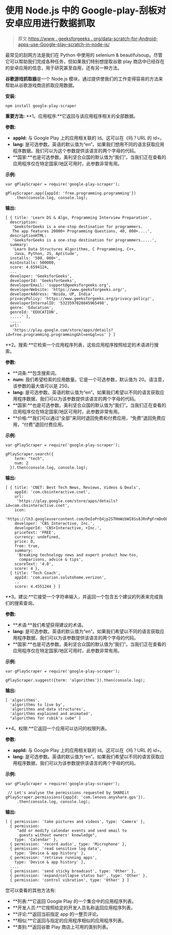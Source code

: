 # 使用 Node.js 中的 Google-play-刮板对安卓应用进行数据抓取

> 原文:[https://www . geeksforgeeks . org/data-scratch-for-Android-apps-use-Google-play-scratch-in-node-js/](https://www.geeksforgeeks.org/data-scraping-for-android-apps-using-google-play-scraper-in-node-js/)

最常见的刮网方法是我们在 Python 中使用的 selenium & beautifulsoup。尽管它可以帮助我们完成各种任务，但如果我们特别想提取谷歌 play 商店中已经存在的安卓应用的信息，用于研究甚至自用，还有另一种方法。

**谷歌游戏抓取器**是一个 Node.js 模块，通过提供使我们的工作变得容易的方法来帮助从谷歌游戏商店抓取应用数据。

**安装:**

```
npm install google-play-scraper
```

**重要方法:**
**1。应用程序:**它返回与该应用程序相关的全部数据。

**参数:**

*   **appId:** 与 Google Play 上的应用相关联的 Id。这可以在《吗？URL 的 id=。
*   **lang:** 是可选参数。英语的默认值为“en”。如果我们想用不同的语言获取应用程序数据。我们可以为这个参数提供该语言的两个字母的代码。
*   **国家:**也是可选参数。美利坚合众国的默认值为“我们”。当我们正在查看的应用程序仅在特定国家/地区可用时，此参数非常有用。

**示例:**

```
var gPlayScraper = require('google-play-scraper');

gPlayScraper.app({appId: 'free.programming.programming'})
    .then(console.log, console.log);
```

**输出:**

```
[ { title: 'Learn DS & Algo, Programming Interview Preparation',
  description:
   'GeeksforGeeks is a one-stop destination for programmers.
   The app features 20000+ Programming Questions, 40, 000+....',
  descriptionHTML:
   'GeeksforGeeks is a one-stop destination for programmers.....',
  summary:
   'Learn Data Structures Algorithms, C Programming, C++,
    Java, Python, JS, Aptitude',
  installs: '500, 000+',
  minInstalls: 500000,
  score: 4.6594124,
  ...
  developer: 'GeeksforGeeks',
  developerId: 'GeeksforGeeks',
  developerEmail: 'support@geeksforgeeks.org',
  developerWebsite: 'https://www.geeksforgeeks.org/',
  developerAddress: 'Noida, UP, India',
  privacyPolicy: 'https://www.geeksforgeeks.org/privacy-policy/',
  developerInternalID: '5323597028845965498',
  genre: 'Education',
  genreId: 'EDUCATION',
  .....' ],
  .....
  url:
   'https://play.google.com/store/apps/details?id=free.programming.programming&hl=en&gl=us' } ]

```

**2。搜索:**它检索一个应用程序列表，这些应用程序按照给定的术语进行搜索。

**参数:**

*   **词条:**包含搜索词。
*   **num:** 我们希望检索的应用数量。它是一个可选参数，默认值为 20。请注意，该参数的最大值可以是 250。
*   **lang:** 是可选参数。英语的默认值为“en”。如果我们希望以不同的语言获取应用程序数据，我们可以为该参数提供该语言的两个字母的代码。
*   **国家:**也是可选参数。美利坚合众国的默认值为“我们”。当我们正在查看的应用程序仅在特定国家/地区可用时，此参数非常有用。
*   **价格:**我们可以通过“全部”来同时退回免费和付费应用，“免费”退回免费应用，“付费”退回付费应用。

**示例:**

```
var gPlayScraper = require('google-play-scraper');

gPlayScraper.search({
    term: "tech",
    num: 2
  }).then(console.log, console.log);
```

**输出:**

```
[ { title: 'CNET: Best Tech News, Reviews, Videos & Deals',
    appId: 'com.cbsinteractive.cnet',
    url:
     'https://play.google.com/store/apps/details?id=com.cbsinteractive.cnet',
    icon:
     'https://lh3.googleusercontent.com/DeIoPrQ4jp2STHmWzbWI8Ss8JRnPgFrmDoOLje2PXcpA7CQN8hFxOvxXCSOOEGLUUQ',
    developer: 'CBS Interactive, Inc.',
    developerId: 'CBS+Interactive, +Inc.',
    priceText: 'FREE',
    currency: undefined,
    price: 0,
    free: true,
    summary:
     'Breaking technology news and expert product how-tos,
      comparisons, advice & tips',
    scoreText: '4.0',
    score: 4 },
  { title: 'Tech Coach',
    appId: 'com.asurion.solutohome.verizon',
    ..
    score: 4.4551244 } ]

```

**3。建议:**它接受一个字符串输入，并返回一个包含五个建议的列表来完成我们的搜索查询。

**参数:**

*   **术语:**我们希望获得建议的术语。
*   **lang:** 是可选参数。英语的默认值为“en”。如果我们希望以不同的语言获取应用程序数据，我们可以为该参数提供该语言的两个字母的代码。
*   **国家:**也是可选参数。美利坚合众国的默认值为“我们”。当我们正在查看的应用程序仅在特定国家/地区可用时，此参数非常有用。

**示例:**

```
var gPlayScraper = require('google-play-scraper');

gPlayScraper.suggest({term: 'algorithms'}).then(console.log);
```

**输出:**

```
[ 'algorithms',
  'algorithms to live by',
  'algorithms and data structures',
  'algorithms explained and animated',
  "algorithms for rubik's cube" ]

```

**4。权限:**它返回一个应用可以访问的权限列表。

**参数:**

*   **appId:** 与 Google Play 上的应用相关联的 Id。这可以在《吗？URL 的 id=。
*   **lang:** 是可选参数。英语的默认值为“en”。如果我们希望以不同的语言获取应用程序数据，我们可以为该参数提供该语言的两个字母的代码。

**示例:**

```
var gPlayScraper = require('google-play-scraper');

 // Let's analyse the permissions requested by SHAREit
gPlayScraper.permissions({appId: 'com.lenovo.anyshare.gps'}).
     .then(console.log, console.log);
```

**输出:**

```
[ { permission: 'take pictures and videos', type: 'Camera' },
  { permission:
     "add or modify calendar events and send email to
      guests without owners' knowledge",
    type: 'Calendar' },
  { permission: 'record audio', type: 'Microphone' },
  { permission: 'read sensitive log data',
    type: 'Device & app history' },
  { permission: 'retrieve running apps',
    type: 'Device & app history' },
  ....
  { permission: 'send sticky broadcast', type: 'Other' },
  { permission: 'expand/collapse status bar', type: 'Other' },
  { permission: 'control vibration', type: 'Other' } ]

```

您可以查看的其他方法有:

*   **列表:**它返回 Google Play 的一个集合中的应用程序列表。
*   **开发人员:**它按照给定的开发人员名称返回应用程序列表。
*   **评论:**返回当前指定 app 的一整页评论。
*   **相似:**它返回与指定的应用程序相似的应用程序列表。
*   **类别:**返回谷歌 Play 商店上可用的类别列表。